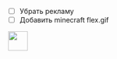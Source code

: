 * [ ] Убрать рекламу
* [ ] Добавить minecraft flex.gif

 <img src="https://media1.tenor.com/m/zhVCud4jIKkAAAAC/evoker-minecraft.gif" width="40" height="40" />
